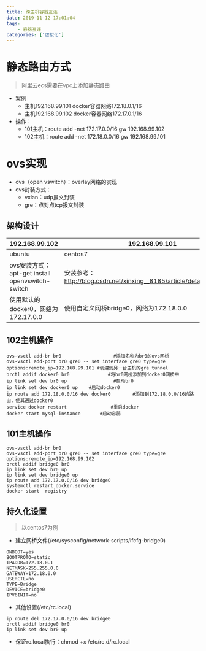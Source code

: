 ```yaml
---
title: 跨主机容器互连
date: 2019-11-12 17:01:04
tags: 
    - 容器互连
categories: ['虚拟化']
---
```

# 静态路由方式
>阿里云ecs需要在vpc上添加静态路由

* 案例
    - 主机192.168.99.101  docker容器网络172.18.0.1/16
    - 主机192.168.99.102  docker容器网络172.17.0.1/16
* 操作：
    - 101主机：route add -net 172.17.0.0/16 gw 192.168.99.102
    - 102主机：route add -net 172.18.0.0/16 gw 192.168.99.101

# ovs实现
* ovs（open vswitch）：overlay网络的实现
* ovs封装方式：
    - vxlan：udp报文封装
    - gre：点对点tcp报文封装

## 架构设计
|                  192.168.99.102                  |                             192.168.99.101                            |
|--------------------------------------------------|-----------------------------------------------------------------------|
| ubuntu                                           | centos7                                                               |
| ovs安装方式： apt-get install openvswitch-switch | 安装参考：http://blog.csdn.net/xinxing__8185/article/details/51900444 |
| 使用默认的docker0，网络为172.17.0.0              | 使用自定义网桥bridge0，网络为172.18.0.0                               |

## 102主机操作
```
ovs-vsctl add-br br0                   #添加名称为br0的ovs网桥
ovs-vsctl add-port br0 gre0 -- set interface gre0 type=gre options:remote_ip=192.168.99.101 #创建到另一台主机的gre tunnel
brctl addif docker0 br0              #将br0网桥添加到docker0网桥中
ip link set dev br0 up                 #启动br0
ip link set dev docker0 up    #启动docker0
ip route add 172.18.0.0/16 dev docker0        #添加到172.18.0.0/16的路由，使其通过docker0
service docker restart                #重启docker
docker start mysql-instance       #启动容器
```
## 101主机操作
```
ovs-vsctl add-br br0
ovs-vsctl add-port br0 gre0 -- set interface gre0 type=gre options:remote_ip=192.168.99.102
brctl addif bridge0 br0
ip link set dev br0 up
ip link set dev bridge0 up
ip route add 172.17.0.0/16 dev bridge0
systemctl restart docker.service
docker start  registry
```
## 持久化设置
>以centos7为例

* 建立网桥文件(/etc/sysconfig/network-scripts/ifcfg-bridge0)

```
ONBOOT=yes
BOOTPROTO=static
IPADDR=172.18.0.1
NETMASK=255.255.0.0
GATEWAY=172.18.0.0
USERCTL=no
TYPE=Bridge
DEVICE=bridge0
IPV6INIT=no
```

* 其他设置(/etc/rc.local)

```
ip route del 172.17.0.0/16 dev bridge0
brctl addif bridge0 br0
ip link set dev br0 up
```

* 保证rc.local执行：chmod +x /etc/rc.d/rc.local
